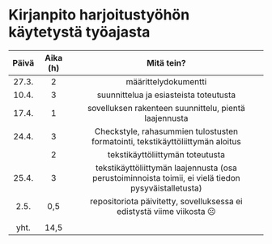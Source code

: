 <h1>Kirjanpito harjoitustyöhön käytetystä työajasta</h1>

| Päivä  | Aika (h)| Mitä tein? |
|:------:|:-------:|:----------:|
| 27.3.  | 2       | määrittelydokumentti |
| 10.4.  | 3       | suunnittelua ja esiasteista toteutusta        |
| 17.4.  | 1       | sovelluksen rakenteen suunnittelu, pientä laajennusta         |
| 24.4.  | 3       | Checkstyle, rahasummien tulostusten formatointi, tekstikäyttöliittymän aloitus |
|        | 2       | tekstikäyttöliittymän toteutusta |
| 25.4.  | 3       | tekstikäyttöliittymän laajennusta (osa perustoiminnoista toimii, ei vielä tiedon pysyväistalletusta)|
| 2.5.   | 0,5     | repositoriota päivitetty, sovelluksessa ei edistystä viime viikosta ☹️|
||||
| yht.   | 14,5       |    |
